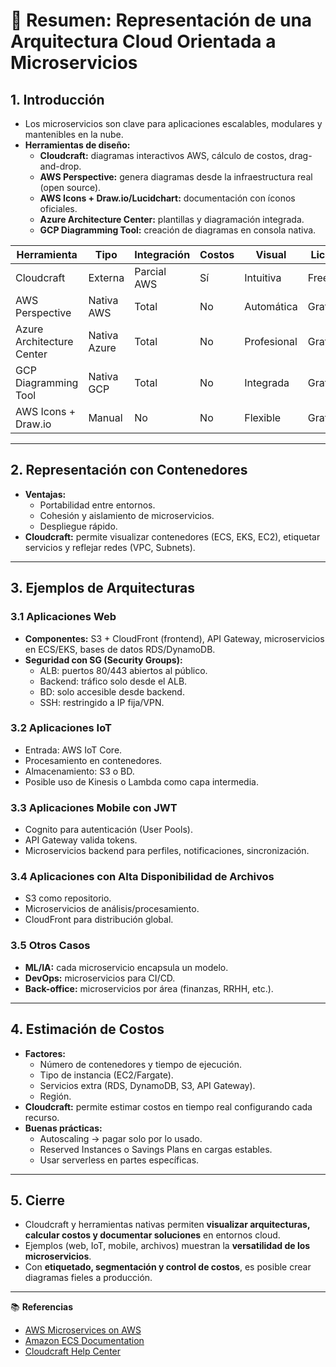 # 📘 Resumen: Representación de una Arquitectura Cloud Orientada a Microservicios

## 1. Introducción
- Los microservicios son clave para aplicaciones escalables, modulares y mantenibles en la nube.
- **Herramientas de diseño:**
  - **Cloudcraft:** diagramas interactivos AWS, cálculo de costos, drag-and-drop.
  - **AWS Perspective:** genera diagramas desde la infraestructura real (open source).
  - **AWS Icons + Draw.io/Lucidchart:** documentación con íconos oficiales.
  - **Azure Architecture Center:** plantillas y diagramación integrada.
  - **GCP Diagramming Tool:** creación de diagramas en consola nativa.

| Herramienta              | Tipo        | Integración | Costos | Visual | Licencia   |
|---------------------------|-------------|-------------|--------|--------|------------|
| Cloudcraft               | Externa     | Parcial AWS | Sí     | Intuitiva | Freemium |
| AWS Perspective          | Nativa AWS  | Total       | No     | Automática | Gratuita |
| Azure Architecture Center| Nativa Azure| Total       | No     | Profesional | Gratuita |
| GCP Diagramming Tool     | Nativa GCP  | Total       | No     | Integrada | Gratuita |
| AWS Icons + Draw.io      | Manual      | No          | No     | Flexible | Gratuita |

---

## 2. Representación con Contenedores
- **Ventajas:**
  - Portabilidad entre entornos.
  - Cohesión y aislamiento de microservicios.
  - Despliegue rápido.
- **Cloudcraft:** permite visualizar contenedores (ECS, EKS, EC2), etiquetar servicios y reflejar redes (VPC, Subnets).

---

## 3. Ejemplos de Arquitecturas

### 3.1 Aplicaciones Web
- **Componentes:** S3 + CloudFront (frontend), API Gateway, microservicios en ECS/EKS, bases de datos RDS/DynamoDB.
- **Seguridad con SG (Security Groups):**
  - ALB: puertos 80/443 abiertos al público.
  - Backend: tráfico solo desde el ALB.
  - BD: solo accesible desde backend.
  - SSH: restringido a IP fija/VPN.

### 3.2 Aplicaciones IoT
- Entrada: AWS IoT Core.
- Procesamiento en contenedores.
- Almacenamiento: S3 o BD.
- Posible uso de Kinesis o Lambda como capa intermedia.

### 3.3 Aplicaciones Mobile con JWT
- Cognito para autenticación (User Pools).
- API Gateway valida tokens.
- Microservicios backend para perfiles, notificaciones, sincronización.

### 3.4 Aplicaciones con Alta Disponibilidad de Archivos
- S3 como repositorio.
- Microservicios de análisis/procesamiento.
- CloudFront para distribución global.

### 3.5 Otros Casos
- **ML/IA:** cada microservicio encapsula un modelo.
- **DevOps:** microservicios para CI/CD.
- **Back-office:** microservicios por área (finanzas, RRHH, etc.).

---

## 4. Estimación de Costos
- **Factores:**
  - Número de contenedores y tiempo de ejecución.
  - Tipo de instancia (EC2/Fargate).
  - Servicios extra (RDS, DynamoDB, S3, API Gateway).
  - Región.
- **Cloudcraft:** permite estimar costos en tiempo real configurando cada recurso.
- **Buenas prácticas:**
  - Autoscaling → pagar solo por lo usado.
  - Reserved Instances o Savings Plans en cargas estables.
  - Usar serverless en partes específicas.

---

## 5. Cierre
- Cloudcraft y herramientas nativas permiten **visualizar arquitecturas, calcular costos y documentar soluciones** en entornos cloud.
- Ejemplos (web, IoT, mobile, archivos) muestran la **versatilidad de los microservicios**.
- Con **etiquetado, segmentación y control de costos**, es posible crear diagramas fieles a producción.

---

📚 **Referencias**
- [AWS Microservices on AWS](https://aws.amazon.com/microservices/)
- [Amazon ECS Documentation](https://docs.aws.amazon.com/ecs/index.html)
- [Cloudcraft Help Center](https://help.cloudcraft.co/)
